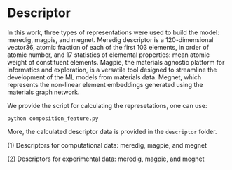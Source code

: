 

# Descriptor
In this work, three types of representations were used to build the model: meredig, magpis, and megnet. Meredig descriptor is a 120-dimensional vector36, atomic fraction of each of the first 103 elements, in order of atomic number, and 17 statistics of elemental properties: mean atomic weight of constituent elements. Magpie, the materials agnostic platform for informatics and exploration, is a versatile tool designed to streamline the development of the ML models from materials data. Megnet, which represents the non-linear element embeddings generated using the materials graph network.

We provide the script for calculating the represetations, one can use:

    python composition_feature.py

More, the calculated descriptor data is provided in the `descriptor` folder.

(1) Descriptors for computational data: meredig, magpie, and megnet

(2) Descriptors for experimental data: meredig, magpie, and megnet


